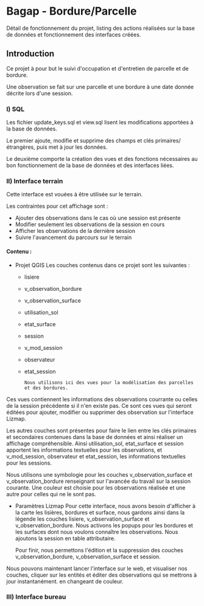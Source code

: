 # Bagap - Bordure/Parcelle

Détail de fonctionnement du projet, listing des actions réalisées sur la base de données et fonctionnement des interfaces créées.

## Introduction
Ce projet à pour but le suivi d'occupation et d'entretien de parcelle et de bordure.

Une observation se fait sur une parcelle et une bordure à une date donnée décrite lors d'une session.

### I)	SQL
Les fichier update_keys.sql et view.sql lisent les modifications apportées à la base de données.

Le premier ajoute, modifie et supprime des champs et clés primaires/étrangères, puis met à jour les données.

Le deuxième comporte la création des vues et des fonctions nécessaires au bon fonctionnement de la base de données et des interfaces liées.

### II)	Interface terrain

Cette interface est vouées à être utilisée sur le terrain.

Les contraintes pour cet affichage sont :
* Ajouter des observations dans le cas où une session est présente
* Modifier seulement les observations de la session en cours
* Afficher les observations de la dernière session
* Suivre l'avancement du parcours sur le terrain

#### Contenu :
* Projet QGIS
Les couches contenus dans ce projet sont les suivantes :
  * lisiere
  * v_observation_bordure
  * v_observation_surface
  * utilisation_sol
  * etat_surface
  * session
  * v_mod_session
  * observateur
  * etat_session

		Nous utilisons ici des vues pour la modélisation des parcelles et des bordures.
Ces vues contiennent les informations des observations courrante ou celles de la session précédente si il n'en existe pas.
Ce sont ces vues qui seront éditées pour ajouter, modifier ou supprimer des observation sur l'interface Lizmap.

   Les autres couches sont présentes pour faire le lien entre les clés primaires et secondaires contenues dans la base de données et ainsi réaliser un affichage compréhensible.
Ainsi utilisation_sol, etat_surface et session apportent les informations textuelles pour les observations, et v_mod_session, observateur et etat_session, les informations textuelles pour les sessions.

   Nous utilisons une symbologie pour les couches v_observation_surface et v_observation_bordure renseignant sur l'avancée du travail sur la session courante. Une couleur est choisie pour les observations réalisée et une autre pour celles qui ne le sont pas.

* Paramètres Lizmap
   Pour cette interface, nous avons besoin d'afficher à la carte les lisières, bordures et surface, nous gardons ainsi dans la légende les couches lisiere, v_observation_surface et v_observation_bordure. Nous activons les popups pour les bordures et les surfaces dont nous voulons connaître les observations. Nous ajoutons la session en table attributaire.

   Pour finir, nous permettons l'édition et la suppression des couches v_observation_bordure, v_observation_surface et session.


Nous pouvons maintenant lancer l'interface sur le web, et visualiser nos couches, cliquer sur les entités et éditer des observations qui se mettrons à jour instantanément.
 en changeant de couleur.

 ### III)	Interface bureau